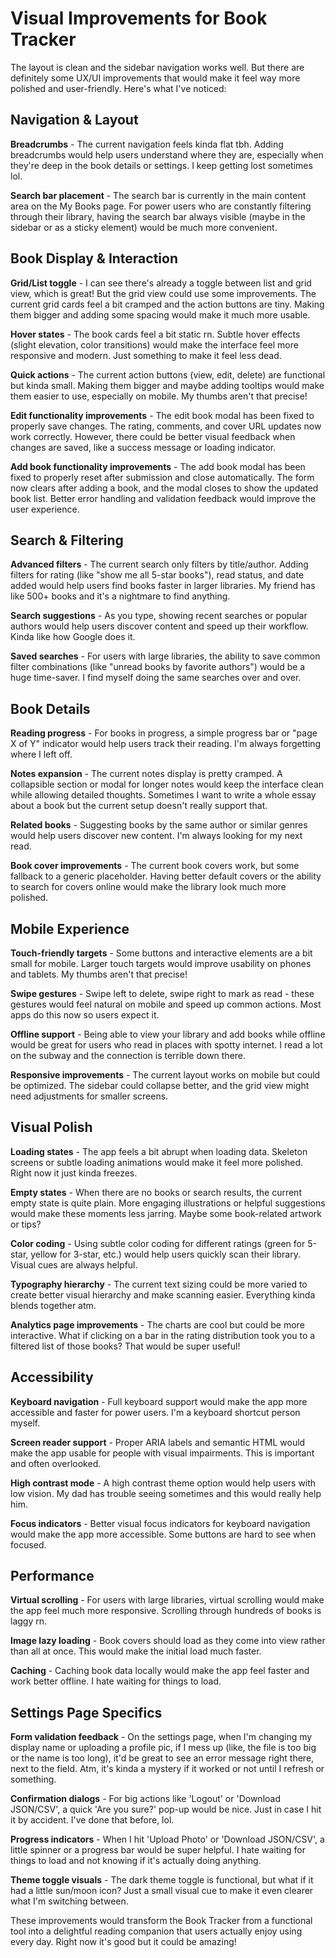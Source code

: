 # Visual Improvements for Book Tracker

The layout is clean and the sidebar navigation works well. But there are definitely some UX/UI improvements that would make it feel way more polished and user-friendly. Here's what I've noticed:

## Navigation & Layout

**Breadcrumbs** - The current navigation feels kinda flat tbh. Adding breadcrumbs would help users understand where they are, especially when they're deep in the book details or settings. I keep getting lost sometimes lol.

**Search bar placement** - The search bar is currently in the main content area on the My Books page. For power users who are constantly filtering through their library, having the search bar always visible (maybe in the sidebar or as a sticky element) would be much more convenient.

## Book Display & Interaction

**Grid/List toggle** - I can see there's already a toggle between list and grid view, which is great! But the grid view could use some improvements. The current grid cards feel a bit cramped and the action buttons are tiny. Making them bigger and adding some spacing would make it much more usable.

**Hover states** - The book cards feel a bit static rn. Subtle hover effects (slight elevation, color transitions) would make the interface feel more responsive and modern. Just something to make it feel less dead.

**Quick actions** - The current action buttons (view, edit, delete) are functional but kinda small. Making them bigger and maybe adding tooltips would make them easier to use, especially on mobile. My thumbs aren't that precise!

**Edit functionality improvements** - The edit book modal has been fixed to properly save changes. The rating, comments, and cover URL updates now work correctly. However, there could be better visual feedback when changes are saved, like a success message or loading indicator.

**Add book functionality improvements** - The add book modal has been fixed to properly reset after submission and close automatically. The form now clears after adding a book, and the modal closes to show the updated book list. Better error handling and validation feedback would improve the user experience.

## Search & Filtering

**Advanced filters** - The current search only filters by title/author. Adding filters for rating (like "show me all 5-star books"), read status, and date added would help users find books faster in larger libraries. My friend has like 500+ books and it's a nightmare to find anything.

**Search suggestions** - As you type, showing recent searches or popular authors would help users discover content and speed up their workflow. Kinda like how Google does it.

**Saved searches** - For users with large libraries, the ability to save common filter combinations (like "unread books by favorite authors") would be a huge time-saver. I find myself doing the same searches over and over.

## Book Details

**Reading progress** - For books in progress, a simple progress bar or "page X of Y" indicator would help users track their reading. I'm always forgetting where I left off.

**Notes expansion** - The current notes display is pretty cramped. A collapsible section or modal for longer notes would keep the interface clean while allowing detailed thoughts. Sometimes I want to write a whole essay about a book but the current setup doesn't really support that.

**Related books** - Suggesting books by the same author or similar genres would help users discover new content. I'm always looking for my next read.

**Book cover improvements** - The current book covers work, but some fallback to a generic placeholder. Having better default covers or the ability to search for covers online would make the library look much more polished.

## Mobile Experience

**Touch-friendly targets** - Some buttons and interactive elements are a bit small for mobile. Larger touch targets would improve usability on phones and tablets. My thumbs aren't that precise!

**Swipe gestures** - Swipe left to delete, swipe right to mark as read - these gestures would feel natural on mobile and speed up common actions. Most apps do this now so users expect it.

**Offline support** - Being able to view your library and add books while offline would be great for users who read in places with spotty internet. I read a lot on the subway and the connection is terrible down there.

**Responsive improvements** - The current layout works on mobile but could be optimized. The sidebar could collapse better, and the grid view might need adjustments for smaller screens.

## Visual Polish

**Loading states** - The app feels a bit abrupt when loading data. Skeleton screens or subtle loading animations would make it feel more polished. Right now it just kinda freezes.

**Empty states** - When there are no books or search results, the current empty state is quite plain. More engaging illustrations or helpful suggestions would make these moments less jarring. Maybe some book-related artwork or tips?

**Color coding** - Using subtle color coding for different ratings (green for 5-star, yellow for 3-star, etc.) would help users quickly scan their library. Visual cues are always helpful.

**Typography hierarchy** - The current text sizing could be more varied to create better visual hierarchy and make scanning easier. Everything kinda blends together atm.

**Analytics page improvements** - The charts are cool but could be more interactive. What if clicking on a bar in the rating distribution took you to a filtered list of those books? That would be super useful!

## Accessibility

**Keyboard navigation** - Full keyboard support would make the app more accessible and faster for power users. I'm a keyboard shortcut person myself.

**Screen reader support** - Proper ARIA labels and semantic HTML would make the app usable for people with visual impairments. This is important and often overlooked.

**High contrast mode** - A high contrast theme option would help users with low vision. My dad has trouble seeing sometimes and this would really help him.

**Focus indicators** - Better visual focus indicators for keyboard navigation would make the app more accessible. Some buttons are hard to see when focused.

## Performance

**Virtual scrolling** - For users with large libraries, virtual scrolling would make the app feel much more responsive. Scrolling through hundreds of books is laggy rn.

**Image lazy loading** - Book covers should load as they come into view rather than all at once. This would make the initial load much faster.

**Caching** - Caching book data locally would make the app feel faster and work better offline. I hate waiting for things to load.

## Settings Page Specifics

**Form validation feedback** - On the settings page, when I'm changing my display name or uploading a profile pic, if I mess up (like, the file is too big or the name is too long), it'd be great to see an error message right there, next to the field. Atm, it's kinda a mystery if it worked or not until I refresh or something.

**Confirmation dialogs** - For big actions like 'Logout' or 'Download JSON/CSV', a quick 'Are you sure?' pop-up would be nice. Just in case I hit it by accident. I've done that before, lol.

**Progress indicators** - When I hit 'Upload Photo' or 'Download JSON/CSV', a little spinner or a progress bar would be super helpful. I hate waiting for things to load and not knowing if it's actually doing anything.

**Theme toggle visuals** - The dark theme toggle is functional, but what if it had a little sun/moon icon? Just a small visual cue to make it even clearer what I'm switching between.

These improvements would transform the Book Tracker from a functional tool into a delightful reading companion that users actually enjoy using every day. Right now it's good but it could be amazing!
